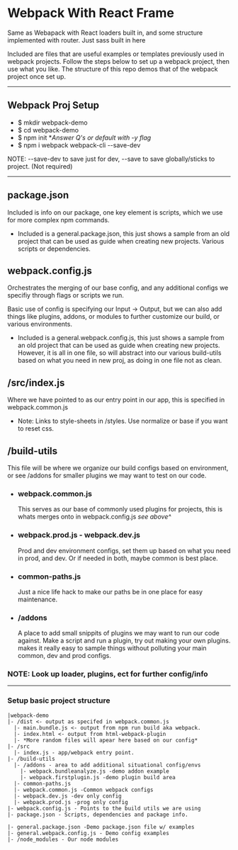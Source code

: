 # Webpack With React Frame

Same as Webapack with React loaders built in, and some structure implemented with router. Just sass built in here

Included are files that are useful examples or templates previously used in webpack projects. Follow the steps below to set up a webpack project, then use what you like. The structure of this repo demos that of the webpack project once set up.

---

## Webpack Proj Setup

- \$ mkdir webpack-demo
- \$ cd webpack-demo
- \$ npm init \*_Answer Q's or default with -y flag_
- \$ npm i webpack webpack-cli --save-dev

NOTE: --save-dev to save just for dev, --save to save globally/sticks to project. (Not required)

---

## package.json

Included is info on our package, one key element is scripts, which we use for more complex npm commands.

- Included is a general.package.json, this just shows a sample from an old project that can be used as guide when creating new projects. Various scripts or dependencies.

## webpack.config.js

Orchestrates the merging of our base config, and any additional configs we specifiy
through flags or scripts we run.

Basic use of config is specifying our Input -> Output, but we can also add things
like plugins, addons, or modules to further customize our build, or various
environments.

- Included is a general.webpack.config.js, this just shows a sample from an old
  project that can be used as guide when creating new projects. However, it is all in
  one file, so will abstract into our various build-utils based on what you need in
  new proj, as doing in one file not as clean.

## /src/index.js

Where we have pointed to as our entry point in our app, this is specified in webpack.common.js

- Note: Links to style-sheets in /styles. Use normalize or base if you want to reset css.

## /build-utils

This file will be where we organize our build configs based on environment, or see /addons for smaller plugins we may want to test on our code.

- ### webpack.common.js

  This serves as our base of commonly used plugins for projects, this is whats merges onto in webpack.config.js _see above^_

- ### webpack.prod.js - webpack.dev.js

  Prod and dev environment configs, set them up based on what you need in prod, and dev.
  Or if needed in both, maybe common is best place.

- ### common-paths.js

  Just a nice life hack to make our paths be in one place for easy maintenance.

- ### /addons

  A place to add small snippits of plugins we may want to run our code against. Make a script and run a plugin, try out making your own plugins. makes it really easy to sample things without polluting your main common, dev and prod configs.

### NOTE: Look up loader, plugins, ect for further config/info

---

### Setup basic project structure

    |webpack-demo
    |- /dist <- output as specifed in webpack.common.js
      |- main.bundle.js <- output from npm run build aka webpack.
      |- index.html <- output from html-webpack-plugin
      |- *More random files will apear here based on our config*
    |- /src
      |- index.js - app/webpack entry point.
    |- /build-utils
      |- /addons - area to add additional situational config/envs
        |- webpack.bundleanalyze.js -demo addon example
        |- webpack.firstplugin.js -demo plugin build area
      |- common-paths.js
      |- webpack.common.js -Common webpack configs
      |- webpack.dev.js -dev only config
      |- webpack.prod.js -prog only config
    |- webpack.config.js - Points to the build utils we are using
    |- package.json - Scripts, dependencies and package info.

    |- general.package.json -Demo package.json file w/ examples
    |- general.webpack.config.js - Demo config examples
    |- /node_modules - Our node modules
